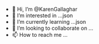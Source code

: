 - 👋 Hi, I’m @KarenGallaghar
- 👀 I’m interested in ...json
- 🌱 I’m currently learning ...json
- 💞️ I’m looking to collaborate on ...
- 📫 How to reach me ...

<!---
KarenGallaghar/KarenGallaghar is a ✨ special ✨ repository because its `README.md` (this file) appears on your GitHub profile.
You can click the Preview link to take a look at your changes.
--->
